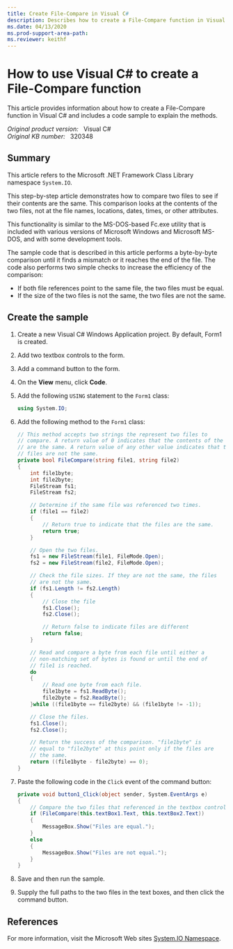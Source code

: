 ```yaml
---
title: Create File-Compare in Visual C#
description: Describes how to create a File-Compare function in Visual C#. Also includes a code sample to explain the methods.
ms.date: 04/13/2020
ms.prod-support-area-path: 
ms.reviewer: keithf 
---
```

# How to use Visual C# to create a File-Compare function

This article provides information about how to create a File-Compare function in Visual C# and includes a code sample to explain the methods.

_Original product version:_ &nbsp; Visual C#  
_Original KB number:_ &nbsp; 320348

## Summary

This article refers to the Microsoft .NET Framework Class Library namespace `System.IO`.

This step-by-step article demonstrates how to compare two files to see if their contents are the same. This comparison looks at the contents of the two files, not at the file names, locations, dates, times, or other attributes.

This functionality is similar to the MS-DOS-based Fc.exe utility that is included with various versions of Microsoft Windows and Microsoft MS-DOS, and with some development tools.

The sample code that is described in this article performs a byte-by-byte comparison until it finds a mismatch or it reaches the end of the file. The code also performs two simple checks to increase the efficiency of the comparison:

- If both file references point to the same file, the two files must be equal.
- If the size of the two files is not the same, the two files are not the same.

## Create the sample

1. Create a new Visual C# Windows Application project. By default, Form1 is created.
2. Add two textbox controls to the form.
3. Add a command button to the form.
4. On the **View** menu, click **Code**.
5. Add the following `USING` statement to the `Form1` class:

    ```csharp
    using System.IO;
    ```

6. Add the following method to the `Form1` class:

    ```csharp
    // This method accepts two strings the represent two files to
    // compare. A return value of 0 indicates that the contents of the files
    // are the same. A return value of any other value indicates that the
    // files are not the same.
    private bool FileCompare(string file1, string file2)
    {
        int file1byte;
        int file2byte;
        FileStream fs1;
        FileStream fs2;

        // Determine if the same file was referenced two times.
        if (file1 == file2)
        {
            // Return true to indicate that the files are the same.
            return true;
        }

        // Open the two files.
        fs1 = new FileStream(file1, FileMode.Open);
        fs2 = new FileStream(file2, FileMode.Open);

        // Check the file sizes. If they are not the same, the files
        // are not the same.
        if (fs1.Length != fs2.Length)
        {
            // Close the file
            fs1.Close();
            fs2.Close();

            // Return false to indicate files are different
            return false;
        }

        // Read and compare a byte from each file until either a
        // non-matching set of bytes is found or until the end of
        // file1 is reached.
        do
        {
            // Read one byte from each file.
            file1byte = fs1.ReadByte();
            file2byte = fs2.ReadByte();
        }while ((file1byte == file2byte) && (file1byte != -1));

        // Close the files.
        fs1.Close();
        fs2.Close();

        // Return the success of the comparison. "file1byte" is
        // equal to "file2byte" at this point only if the files are
        // the same.
        return ((file1byte - file2byte) == 0);
    }
    ```

7. Paste the following code in the `Click` event of the command button:

    ```csharp
    private void button1_Click(object sender, System.EventArgs e)
    {
        // Compare the two files that referenced in the textbox controls.
        if (FileCompare(this.textBox1.Text, this.textBox2.Text))
        {
            MessageBox.Show("Files are equal.");
        }
        else
        {
            MessageBox.Show("Files are not equal.");
        }
    }
    ```

8. Save and then run the sample.
9. Supply the full paths to the two files in the text boxes, and then click the command button.

## References

For more information, visit the Microsoft Web sites [System.IO Namespace](/dotnet/api/system.io).
